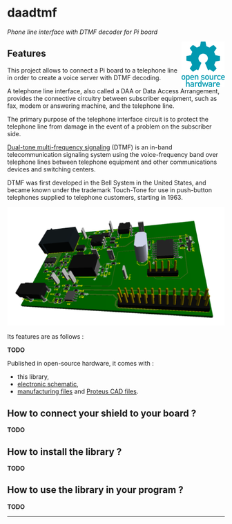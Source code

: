 # daadtmf
_Phone line interface with DTMF decoder for Pi board_

<a href="https://www.oshwa.org/">
  <img src="extras/images/Open-source-hardware-logo.png" alt="Open-source-hardware-logo.png" align="right" valign="top">
</a>

## Features

This project allows to connect a Pi board to a telephone line in order to 
create a voice server with DTMF decoding.

A telephone line interface, also called a DAA or Data Access Arrangement, 
provides the connective circuitry between subscriber equipment, such as fax, 
modem or answering machine, and the telephone line. 

The primary purpose of the telephone interface circuit is to protect the 
telephone line from damage in the event of a problem on the subscriber side.

[Dual-tone multi-frequency signaling](https://en.wikipedia.org/wiki/Dual-tone_multi-frequency_signaling) 
(DTMF) is an in-band telecommunication 
signaling system using the voice-frequency band over telephone lines between 
telephone equipment and other communications devices and switching centers. 

DTMF was first developed in the Bell System in the United States, and became 
known under the trademark Touch-Tone for use in push-button telephones supplied 
to telephone customers, starting in 1963.

<p align="center"> 
  <a href="https://raw.githubusercontent.com/epsilonrt/daadtmf/master/extras/images/daa-dtmf-shield.ogv">
    <img src="extras/images/daa-dtmf-shield.png" alt="The DAA-DTMF shield PCB">
  </a>
</p>

Its features are as follows :   

**TODO**

Published in open-source hardware, it comes with :  
* this library,  
* [electronic schematic](extras/hardware/daa-dtmf-shield-sch.pdf),  
* [manufacturing files](extras/hardware/gerber) and [Proteus CAD files](extras/hardware/proteus).

## How to connect your shield to your board ?

**TODO**

## How to install the library ?

**TODO**

## How to use the library in your program ?

**TODO**

------
